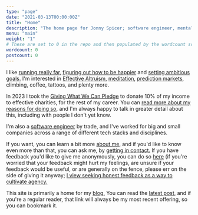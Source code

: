 ```yaml
---
type: "page"
date: "2021-03-13T00:00:00Z"
title: "Home"
description: "The home page for Jonny Spicer; software engineer, mental health advocate, blogger, climber, runner"
menu: "main"
weight: "1"
# These are set to 0 in the repo and then populated by the wordcount script during the build
wordcount: 0
postcount: 0
---
```

I like [running really far,](/blog/eiger-ultra-trail/) [figuring out how to be happier](/blog/the-happiness-project/) and [setting ambitious goals.](/blog/2023-goals/) I'm interested in [Effective Altruism,](/blog/on-doing-the-most-good/) [meditation](/blog/is-meditation-magic), [prediction markets](https://manifold.markets/), climbing, coffee, tattoos, and plenty more.

In 2023 I took the [Giving What We Can Pledge](https://www.givingwhatwecan.org/) to donate 10% of my income to effective charities, for the rest of my career. You can [read more about my reasons for doing so](/blog/giving-what-i-can), and I'm always happy to talk in greater detail about this, including with people I don't yet know.

I'm also a [software engineer](https://github.com/jonnyspicer) by trade, and I've worked for big and small companies across a range of different tech stacks and disciplines.

If you want, you can learn a bit more [about me,](/about) and if you'd like to know even more than that, you can ask me, by [getting in contact.](/contact) If you have feedback you'd like to give me anonymously, you can do so [here](https://www.admonymous.co/jspicer) (if you're worried that your feedback might hurt my feelings, are unsure if your feedback would be useful, or are generally on the fence, please err on the side of giving it anyway; [I view seeking honest feedback as a way to cultivate agency.](https://usefulfictions.substack.com/i/140561314/seek-real-feedback) 

This site is primarily a home for my [blog.](/blog) You can read the [latest post,](/blog/latest) and if you're a regular reader, that link will always be my most recent offering, so
you can bookmark it.
